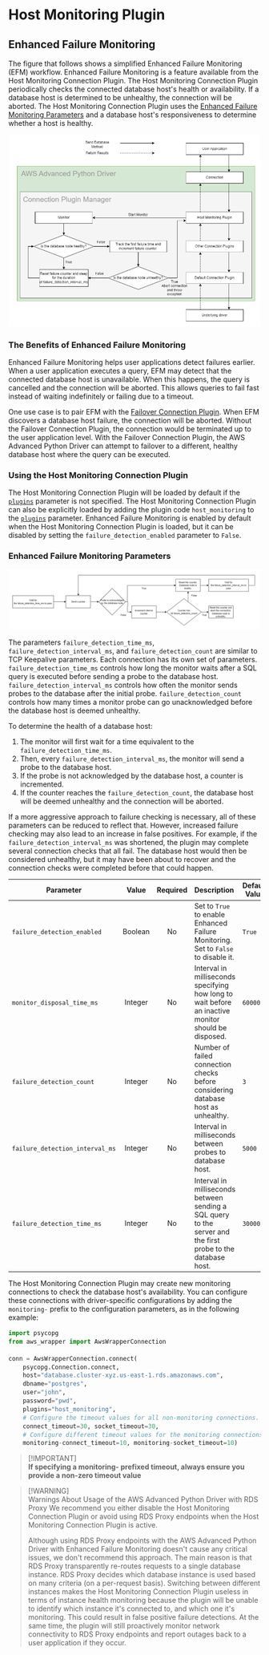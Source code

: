 # Host Monitoring Plugin

## Enhanced Failure Monitoring

The figure that follows shows a simplified Enhanced Failure Monitoring (EFM) workflow. Enhanced Failure Monitoring is a feature available from the Host Monitoring Connection Plugin. The Host Monitoring Connection Plugin periodically checks the connected database host's health or availability. If a database host is determined to be unhealthy, the connection will be aborted. The Host Monitoring Connection Plugin uses the [Enhanced Failure Monitoring Parameters](#enhanced-failure-monitoring-parameters) and a database host's responsiveness to determine whether a host is healthy.

<div style="text-align:center"><img src="../../images/enhanced_failure_monitoring_diagram.png"/></div>

### The Benefits of Enhanced Failure Monitoring

Enhanced Failure Monitoring helps user applications detect failures earlier. When a user application executes a query, EFM may detect that the connected database host is unavailable. When this happens, the query is cancelled and the connection will be aborted. This allows queries to fail fast instead of waiting indefinitely or failing due to a timeout.

One use case is to pair EFM with the [Failover Connection Plugin](./UsingTheFailoverPlugin.md). When EFM discovers a database host failure, the connection will be aborted. Without the Failover Connection Plugin, the connection would be terminated up to the user application level. With the Failover Connection Plugin, the AWS Advanced Python Driver can attempt to failover to a different, healthy database host where the query can be executed.

### Using the Host Monitoring Connection Plugin

The Host Monitoring Connection Plugin will be loaded by default if the [`plugins`](../UsingThePythonDriver.md#connection-plugin-manager-parameters) parameter is not specified. The Host Monitoring Connection Plugin can also be explicitly loaded by adding the plugin code `host_monitoring` to the [`plugins`](../UsingThePythonDriver.md#aws-advanced-python-driver-parameters) parameter. Enhanced Failure Monitoring is enabled by default when the Host Monitoring Connection Plugin is loaded, but it can be disabled by setting the `failure_detection_enabled` parameter to `False`.

### Enhanced Failure Monitoring Parameters

<div style="text-align:center"><img src="../../images/monitor_process.png" /></div>

The parameters `failure_detection_time_ms`, `failure_detection_interval_ms`, and `failure_detection_count` are similar to TCP Keepalive parameters. Each connection has its own set of parameters. `failure_detection_time_ms` controls how long the monitor waits after a SQL query is executed before sending a probe to the database host. `failure_detection_interval_ms` controls how often the monitor sends probes to the database after the initial probe. `failure_detection_count` controls how many times a monitor probe can go unacknowledged before the database host is deemed unhealthy. 

To determine the health of a database host: 
1. The monitor will first wait for a time equivalent to the `failure_detection_time_ms`. 
2. Then, every `failure_detection_interval_ms`, the monitor will send a probe to the database host. 
3. If the probe is not acknowledged by the database host, a counter is incremented. 
4. If the counter reaches the `failure_detection_count`, the database host will be deemed unhealthy and the connection will be aborted.

If a more aggressive approach to failure checking is necessary, all of these parameters can be reduced to reflect that. However, increased failure checking may also lead to an increase in false positives. For example, if the `failure_detection_interval_ms` was shortened, the plugin may complete several connection checks that all fail. The database host would then be considered unhealthy, but it may have been about to recover and the connection checks were completed before that could happen.

| Parameter                       |  Value  | Required | Description                                                                                                  | Default Value |
|---------------------------------|:-------:|:--------:|:-------------------------------------------------------------------------------------------------------------|---------------|
| `failure_detection_enabled`     | Boolean |    No    | Set to `True` to enable Enhanced Failure Monitoring. Set to `False` to disable it.                           | `True`        |
| `monitor_disposal_time_ms`      | Integer |    No    | Interval in milliseconds specifying how long to wait before an inactive monitor should be disposed.          | `60000`       |
| `failure_detection_count`       | Integer |    No    | Number of failed connection checks before considering database host as unhealthy.                            | `3`           |
| `failure_detection_interval_ms` | Integer |    No    | Interval in milliseconds between probes to database host.                                                    | `5000`        |
| `failure_detection_time_ms`     | Integer |    No    | Interval in milliseconds between sending a SQL query to the server and the first probe to the database host. | `30000`       |

The Host Monitoring Connection Plugin may create new monitoring connections to check the database host's availability. You can configure these connections with driver-specific configurations by adding the `monitoring-` prefix to the configuration parameters, as in the following example:

```python
import psycopg
from aws_wrapper import AwsWrapperConnection

conn = AwsWrapperConnection.connect(
    psycopg.Connection.connect,
    host="database.cluster-xyz.us-east-1.rds.amazonaws.com",
    dbname="postgres",
    user="john",
    password="pwd",
    plugins="host_monitoring",
    # Configure the timeout values for all non-monitoring connections.
    connect_timeout=30, socket_timeout=30,
    # Configure different timeout values for the monitoring connections.
    monitoring-connect_timeout=10, monitoring-socket_timeout=10)
```

> [!IMPORTANT]\
> **If specifying a monitoring- prefixed timeout, always ensure you provide a non-zero timeout value**

>[!WARNING]\
> Warnings About Usage of the AWS Advanced Python Driver with RDS Proxy
> We recommend you either disable the Host Monitoring Connection Plugin or avoid using RDS Proxy endpoints when the Host Monitoring Connection Plugin is active.
>
> Although using RDS Proxy endpoints with the AWS Advanced Python Driver with Enhanced Failure Monitoring doesn't cause any critical issues, we don't recommend this approach. The main reason is that RDS Proxy transparently re-routes requests to a single database instance. RDS Proxy decides which database instance is used based on many criteria (on a per-request basis). Switching between different instances makes the Host Monitoring Connection Plugin useless in terms of instance health monitoring because the plugin will be unable to identify which instance it's connected to, and which one it's monitoring. This could result in false positive failure detections. At the same time, the plugin will still proactively monitor network connectivity to RDS Proxy endpoints and report outages back to a user application if they occur.

